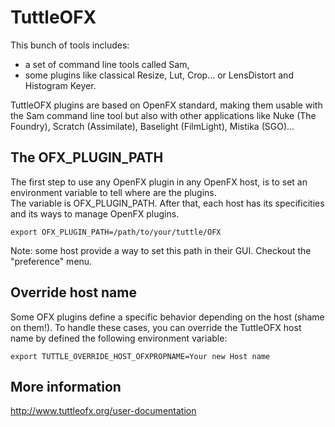 # TuttleOFX

This bunch of tools includes:
* a set of command line tools called Sam,
* some plugins like classical Resize, Lut, Crop... or LensDistort and Histogram Keyer.

TuttleOFX plugins are based on OpenFX standard, making them usable with the Sam command line tool but also with other applications like Nuke (The Foundry), Scratch (Assimilate), Baselight (FilmLight), Mistika (SGO)...

## The OFX_PLUGIN_PATH
The first step to use any OpenFX plugin in any OpenFX host, is to set an environment variable to tell where are the plugins.  
The variable is OFX_PLUGIN_PATH. After that, each host has its specificities and its ways to manage OpenFX plugins.

```
export OFX_PLUGIN_PATH=/path/to/your/tuttle/OFX
```

Note: some host provide a way to set this path in their GUI. Checkout the "preference" menu.


## Override host name
Some OFX plugins define a specific behavior depending on the host (shame on them!).
To handle these cases, you can override the TuttleOFX host name by defined the following environment variable:
```
export TUTTLE_OVERRIDE_HOST_OFXPROPNAME=Your new Host name
```

## More information
http://www.tuttleofx.org/user-documentation
